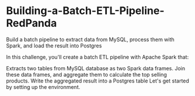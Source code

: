 # Building-a-Batch-ETL-Pipeline-RedPanda
Build a batch pipeline to extract data from MySQL, process them with Spark, and load the result into Postgres


In this challenge, you'll create a batch ETL pipeline with Apache Spark that:

Extracts two tables from MySQL database as two Spark data frames.
Join these data frames, and aggregate them to calculate the top selling products.
Write the aggregated result into a Postgres table
Let's get started by setting up the environment.